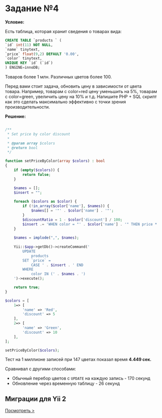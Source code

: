 # Задание №4

**Условие:** 

Есть таблица, которая хранит сведения о товарах вида:

```sql
CREATE TABLE `products ` (
`id` int(11) NOT NULL,
`name` tinytext,
`price` float(9,2) DEFAULT '0.00',
`color` tinytext,
UNIQUE KEY `id` (`id`)
) ENGINE=innoDB;
```

Товаров более 1 млн. Различных цветов более 100.

Перед вами стоит задача, обновить цену в зависимости от цвета товара. Например, товарам с color=red цену уменьшить на 5%, товарам с color=green, увеличить цену на 10% и т.д.
Напишите PHP + SQL скрипт как это сделать максимально эффективно с точки зрения производительности.

**Решение:**

```php

/**
 * Set price by color discount
 *
 * @param array $colors
 * @return bool
 */

function setPriceByColor(array $colors) : bool
{
    if (empty($colors)) {
        return false;
    }

    $names = [];
    $insert = "";
    
    foreach ($colors as $color) {
        if (!in_array($color['name'], $names)) {
            $names[] = '"' . $color['name'] . '"';
        }
        $discountRatio = 1 - $color['discount'] / 100;
        $insert .= 'WHEN color = "' . $color['name'] . '" THEN price * ' . $discountRatio . ' ';
    }
    
    $names = implode(",", $names);
    
    Yii::$app->getDb()->createCommand('
        UPDATE 
            products 
        SET `price` = 
            CASE ' . $insert . ' END 
        WHERE 
            color IN (' . $names . ')
    ')->execute();

    return true;
}

$colors = [
    1=> [
        'name' => 'Red',
        'discount' => 5
    ],
    2=> [
        'name' => 'Green',
        'discount' => 10
    ],
];

setPriceByColor($colors);

```

Тест на 1 миллионе записей при 147 цветах показал время **4.449 сек.**

Сравнивал с другими способами:

+ Обычный перебор цветов с `UPDATE` на каждую запись - 170 секунд
+ Обновление через временную таблицу - 26 секунд

## Миграции для Yii 2


[Посмотреть >](https://github.com/aik27/boxberry/tree/master/task4/migrations)
